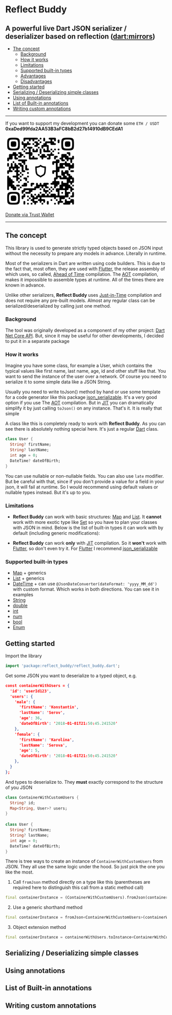 # Reflect Buddy 

## A powerful live Dart JSON serializer / deserializer based on reflection ([dart:mirrors](https://api.dart.dev/stable/3.1.3/dart-mirrors/dart-mirrors-library.html))

- [The concept](#the-concept)
    - [Background](#background)
    - [How it works](#how-it-works)
    - [Limitations](#limitations)
    - [Supported built-in types](#supported-built-in-types)
    - [Advantages](#advantages)
    - [Disadvantages](#disadvantages)
- [Getting started](#getting-started)
- [Serializing / Deserializing simple classes](#serializing-deserializing-simple-classes)
- [Using annotations](#using-annotations)
- [List of Built-in annotations](#list-of-built-in-annotations)
- [Writing custom annotations](#writing-custom-annotations)

---
If you want to support my development you can donate some `ETH / USDT`
**0xaDed99fda2AA53B3aFC8bB2d27b14910dB9CEdA1**

<img src="https://github.com/caseyryan/reflect_buddy/blob/master/trust.jpg?raw=true" width="220"/>

[Donate via Trust Wallet](https://link.trustwallet.com/send?address=0xaDed99fda2AA53B3aFC8bB2d27b14910dB9CEdA1&asset=c60)

---

## The concept
This library is used to generate strictly typed objects based on JSON input without the necessity to prepare any models in advance. Literally in runtime.

Most of the serializers in Dart are written using code builders. This is due to the fact that, most often, they are used with [Flutter](https://flutter.dev), the release assembly of which uses, so called, [Ahead of Time](https://en.wikipedia.org/wiki/Ahead-of-time_compilation) compilation. The [AOT](https://en.wikipedia.org/wiki/Ahead-of-time_compilation) compilation, makes it impossible to assemble types at runtime. All of the times there are known in advance.

Unlike other serializers, **Reflect Buddy** uses [Just-in-Time](https://en.wikipedia.org/wiki/Just-in-time_compilation) compilation and does not require any pre-built models. Almost any regular class can be serialized/deserialized by calling just one method.

### Background
The tool was originally developed as a component of my other project: [Dart Net Core API](https://github.com/caseyryan/dart_net_core_api). But, since it may be useful for other developments, I decided to put it in a separate package

### How it works
Imagine you have some class, for example a User, which contains the typical 
values like first name, last name, age, id and other stuff like that. You want to send the instance of the user over a network. Of course you need to serialize it to some simple data like a JSON String.  

Usually you need to write toJson() method by hand or use some template for a code generator like this package [json_serializable](https://pub.dev/packages/json_serializable). It's a very good option if you use The [AOT](https://en.wikipedia.org/wiki/Ahead-of-time_compilation) compilation. But in [JIT](https://en.wikipedia.org/wiki/Just-in-time_compilation) you can dramatically simplify it by just calling ```toJson()``` on any instance. That's it. It is really that simple

A class like this is completely ready to work with **Reflect Buddy**. As you can see there is absolutely nothing special here. It's just a regular [Dart](https://dart.dev/language/classes) class. 

```dart
class User {
  String? firstName;
  String? lastName;
  int age = 0;
  DateTime? dateOfBirth;
}
```

You can use nullable or non-nullable fields. You can also use `late` modifier. But be careful with that, since if you don't provide a value for a field in your json, it will fail at runtime. So I would recommend using default values or nullable types instead. But it's up to you. 


### Limitations

- **Reflect Buddy** can work with basic structures: [Map](https://api.dart.dev/stable/3.1.3/dart-core/Map-class.html) and [List](https://api.dart.dev/stable/3.1.3/dart-core/List-class.html). It **cannot** work with more exotic type like [Set](https://api.dart.dev/stable/3.1.3/dart-core/Set-class.html) so you have to plan your classes with JSON in mind.
Below is the list of built-in types it can work with by default (including generic modifications):

- **Reflect Buddy** can work **only** with [JIT](https://en.wikipedia.org/wiki/Just-in-time_compilation) compilation. So it **won't** work with [Flutter](https://flutter.dev), so don't even try it. For [Flutter](https://flutter.dev) I recommend [json_serializable](https://pub.dev/packages/json_serializable)


### Supported built-in types
* [Map](https://api.dart.dev/stable/3.1.3/dart-core/Map-class.html) + generics
* [List](https://api.dart.dev/stable/3.1.3/dart-core/List-class.html) + generics
* [DateTime](https://api.dart.dev/stable/3.1.3/dart-core/DateTime-class.html) + can use ```@JsonDateConverter(dateFormat: 'yyyy_MM_dd')``` with custom format. Which works in both directions. You can see it in examples
* [String](https://api.dart.dev/stable/3.1.3/dart-core/String-class.html)
* [double](https://api.dart.dev/stable/3.1.3/dart-core/double-class.html)
* [int](https://api.dart.dev/stable/3.1.3/dart-core/int-class.html)
* [num](https://api.dart.dev/stable/3.1.3/dart-core/num-class.html)
* [bool](https://api.dart.dev/stable/3.1.3/dart-core/bool-class.html)
* [Enum](https://api.dart.dev/stable/3.1.3/dart-core/Enum-class.html)

## Getting started

Import the library
```dart
import 'package:reflect_buddy/reflect_buddy.dart';
```

Get some JSON you want to deserialize to a typed object, e.g.
```json
const containerWithUsers = {
  'id': 'userId123',
  'users': {
    'male': {
      'firstName': 'Konstantin',
      'lastName': 'Serov',
      'age': 36,
      'dateOfBirth': '2018-01-01T21:50:45.241520'
    },
    'female': {
      'firstName': 'Karolina',
      'lastName': 'Serova',
      'age': 5,
      'dateOfBirth': '2018-01-01T21:50:45.241520'
    },
  }
};
```

And types to deserialize to. They **must** exactly correspond to the structure of you JSON
```dart
class ContainerWithCustomUsers {
  String? id;
  Map<String, User>? users;
}

class User {
  String? firstName;
  String? lastName;
  int age = 0;
  DateTime? dateOfBirth;
}

```

There is tree ways to create an instance of `ContainerWithCustomUsers` from JSON. They all use the same logic under the hood. So just pick the one you like the most.

1. Call `fromJson` method directly on a type like this (parentheses are required here to distinguish this call from a static method call)
```dart
final containerInstance = (ContainerWithCustomUsers).fromJson(containerWithUsers);

```
2. Use a generic shorthand method 
```dart
final containerInstance = fromJson<ContainerWithCustomUsers>(containerWithUsers);
```

3. Object extension method
```dart
final containerInstance = containerWithUsers.toInstance<ContainerWithCustomUsers>();

```




## Serializing / Deserializing simple classes


## Using annotations


## List of Built-in annotations


## Writing custom annotations